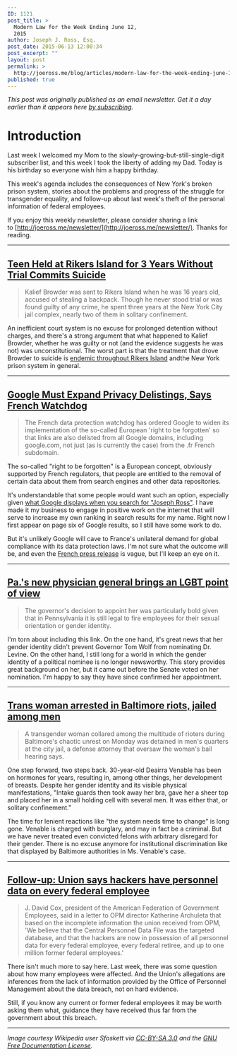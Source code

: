 ```yaml
---
ID: 1121
post_title: >
  Modern Law for the Week Ending June 12,
  2015
author: Joseph J. Ross, Esq.
post_date: 2015-06-13 12:00:34
post_excerpt: ""
layout: post
permalink: >
  http://joeross.me/blog/articles/modern-law-for-the-week-ending-june-12-2015/
published: true
---
```

<em>This post was originally published as an email newsletter. Get it a day earlier than it appears here <a href="http://tinyletter.com/modernlaw" target="_blank">by subscribing</a>.</em>

<h1 id="introduction">Introduction</h1>

Last week I welcomed my Mom to the slowly-growing-but-still-single-digit subscriber list, and this week I took the liberty of adding my Dad. Today is his birthday so everyone wish him a happy birthday.

This week's agenda includes the consequences of New York's broken prison system, stories about the problems and progress of the struggle for transgender equality, and follow-up about last week's theft of the personal information of federal employees.  

If you enjoy this weekly newsletter, please consider sharing a link to [http://joeross.me/newsletter/](http://joeross.me/newsletter/). Thanks for reading.

<!--more-->

* * *

## [Teen Held at Rikers Island for 3 Years Without Trial Commits Suicide](http://www.nytimes.com/2015/06/09/nyregion/kalief-browder-held-at-rikers-island-for-3-years-without-trial-commits-suicide.html)

> Kalief Browder was sent to Rikers Island when he was 16 years old, accused of stealing a backpack. Though he never stood trial or was found guilty of any crime, he spent three years at the New York City jail complex, nearly two of them in solitary confinement.

An inefficient court system is no excuse for prolonged detention without charges, and there's a strong argument that what happened to Kalief Browder, whether he was guilty or not (and the evidence suggests he was not) was unconstitutional. The worst part is that the treatment that drove Browder to suicide is [endemic throughout Rikers Island](http://www.nytimes.com/2015/06/11/nyregion/rikers-officers-charged-in-2012-death-of-inmate.html) andthe New York prison system in general.

* * *

## [Google Must Expand Privacy Delistings, Says French Watchdog](http://social.techcrunch.com/2015/06/12/google-must-expand-privacy-delistings-says-french-watchdog/)

> The French data protection watchdog has ordered Google to widen its implementation of the so-called European 'right to be forgotten' so that links are also delisted from all Google domains, including google.com, not just (as is currently the case) from the .fr French subdomain.

The so-called "right to be forgotten" is a European concept, obviously supported by French regulators, that people are entitled to the removal of certain data about them from search engines and other data repositories.

It's understandable that some people would want such an option, especially given [what Google displays when you search for "Joseph Ross"](https://www.google.com/search?q=joseph+ross). I have made it my business to engage in positive work on the internet that will serve to increase my own ranking in search results for my name. Right now I first appear on page six of Google results, so I still have some work to do.

But it's unlikely Google will cave to France's unilateral demand for global compliance with its data protection laws. I'm not sure what the outcome will be, and even the [French press release](http://www.cnil.fr/english/news-and-events/news/article/cnil-orders-google-to-apply-delisting-on-all-domain-names-of-the-search-engine/) is vague, but I'll keep an eye on it.

* * *

## [Pa.'s new physician general brings an LGBT point of view](http://articles.philly.com/2015-01-26/news/58437758\_1\_gender-identity-lgbt-community-richard-levine)

> The governor's decision to appoint her was particularly bold given that in Pennsylvania it is still legal to fire employees for their sexual orientation or gender identity.

I'm torn about including this link. On the one hand, it's great news that her gender identity didn't prevent Governor Tom Wolf from nominating Dr. Levine. On the other hand, I still long for a world in which the gender identity of a political nominee is no longer newsworthy. This story provides great background on her, but it came out before the Senate voted on her nomination. I'm happy to say they have since confirmed her appointment.

* * *

## [Trans woman arrested in Baltimore riots, jailed among men](http://www.nydailynews.com/news/crime/trans-woman-arrested-balitmore-riots-jailed-men-article-1.2205723)

> A transgender woman collared among the multitude of rioters during Baltimore's chaotic unrest on Monday was detained in men's quarters at the city jail, a defense attorney that oversaw the woman's bail hearing says.

One step forward, two steps back. 30-year-old Deairra Venable has been on hormones for years, resulting in, among other things, her development of breasts. Despite her gender identity and its visible physical manifestations, "Intake guards then took away her bra, gave her a sheer top and placed her in a small holding cell with several men. It was either that, or solitary confinement."

The time for lenient reactions like "the system needs time to change" is long gone. Venable is charged with burglary, and may in fact be a criminal. But we have never treated even convicted felons with arbitrary disregard for their gender. There is no excuse anymore for institutional discrimination like that displayed by Baltimore authorities in Ms. Venable's case.

* * *

## [Follow-up: Union says hackers have personnel data on every federal employee](http://bigstory.ap.org/af77f567a4b74f128a4869031dc9add9)

> J. David Cox, president of the American Federation of Government Employees, said in a letter to OPM director Katherine Archuleta that based on the incomplete information the union received from OPM, 'We believe that the Central Personnel Data File was the targeted database, and that the hackers are now in possession of all personnel data for every federal employee, every federal retiree, and up to one million former federal employees.'

There isn't much more to say here. Last week, there was some question about how many employees were affected. And the Union's allegations are inferences from the lack of information provided by the Office of Personnel Management about the data breach, not on hard evidence.

Still, if you know any current or former federal employees it may be worth asking them what, guidance they have received thus far from the government about this breach.

***

*Image courtesy Wikipedia user Sfoskett via [CC-BY-SA 3.0](https://creativecommons.org/licenses/by-sa/3.0/) and the [GNU Free Documentation License](https://en.wikipedia.org/wiki/GNU_Free_Documentation_License).*